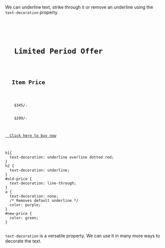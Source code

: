 We can underline text, strike through it
or remove an underline using the
`text-decoration` property.

<codeblock language="css" type="lesson">
<code>
<panel language="html">
<h1>
  Limited Period Offer
</h1>
<h2>
  Item Price
</h2>
<div>
  <span id="old-price">
    $345/-
  </span>
  <span id="new-price">
    $299/-
  </span>
</div>
<a href="#">
  Click here to buy now
</a>
</panel>
<panel language="css">
h1{
  text-decoration: underline overline dotted red;
}
h2 {
  text-decoration: underline;
}
#old-price {
  text-decoration: line-through;
}
a {
  text-decoration: none;
  /* Removes default underline */
  color: purple;
}
#new-price {
  color: green;
}
</panel>
</code>
</codeblock>

`text-decoration` is a versatile property. We can use it in many more ways to decorate the text.